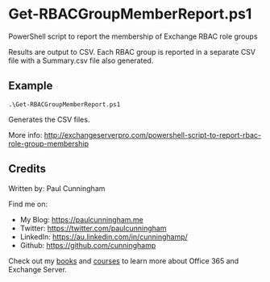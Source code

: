 # Get-RBACGroupMemberReport.ps1
PowerShell script to report the membership of Exchange RBAC role groups

Results are output to CSV. Each RBAC group is reported in a separate CSV file with a Summary.csv file also generated.

## Example
```
.\Get-RBACGroupMemberReport.ps1
```

Generates the CSV files.

More info: http://exchangeserverpro.com/powershell-script-to-report-rbac-role-group-membership

## Credits
Written by: Paul Cunningham

Find me on:

* My Blog:	https://paulcunningham.me
* Twitter:	https://twitter.com/paulcunningham
* LinkedIn:	https://au.linkedin.com/in/cunninghamp/
* Github:	https://github.com/cunninghamp

Check out my [books](https://paulcunningham.me/books/) and [courses](https://paulcunningham.me/training/) to learn more about Office 365 and Exchange Server.
